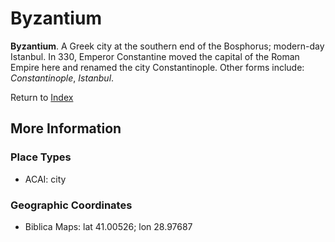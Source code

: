 # Byzantium
**Byzantium**. 
A Greek city at the southern end of the Bosphorus; modern-day Istanbul. In 330, Emperor Constantine moved the capital of the Roman Empire here and renamed the city Constantinople. 
Other forms include: 
*Constantinople*, *Istanbul*. 








Return to [Index](00-Index.md)

## More Information

### Place Types

* ACAI: city



### Geographic Coordinates

* Biblica Maps: lat 41.00526; lon 28.97687




